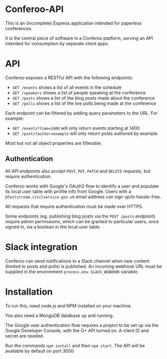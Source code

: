 Conferoo-API
============

This is an (incomplete) Express application intended for paperless conferences.

It is the central piece of software in a Conferoo platform, serving an API intended for consumption by separate client apps.

API
===

Conferoo exposes a RESTful API with the following endpoints:

* `GET /events` shows a list of all events in the schedule
* `GET /speakers` shows a list of people speaking at the conference
* `GET /posts` shows a list of the blog posts made about the conference
* `GET /polls` shows a list of the live polls being made at the conference

Each endpoint can be filtered by adding query parameters to the URL. For example:

* `GET /events?time=1400` will only return events starting at 1400
* `GET /posts?author=example` will only return posts authored by example

Most but not all object properties are filterable.

Authentication
-------------

All API endpoints also accept `POST`, `PUT`, `PATCH` and `DELETE` requests, but require authentication.

Conferoo works with Google's OAuth2 flow to identify a user and populate its local user table with profile info from Google. Users with a `@faststream.civilservice.gov.uk` email address can sign up/in hassle-free.

All requests that require authentication must be made over HTTPS.

Some endpoints (eg. publishing blog posts via the `POST /posts` endpoint) require admin permissions, which can be granted to particular users, once signed in, via a boolean in the local user table.

Slack integration
================

Conferoo can send notifications to a Slack channel when new content (limited to posts and polls) is published. An incoming webhook URL must be supplied in the environment `process.env.SLACK_WEBHOOK` variable.


Installation
===========

To run this, need node.js and NPM installed on your machine.

You also need a MongoDB database up and running.

The Google user authentication flow requires a project to be set up via the Google Developer Console, with the G+ API turned on. A client ID and secret are needed.

Run the commands `npm install` and then `npm start`. The API will be available by default on port 3000.
